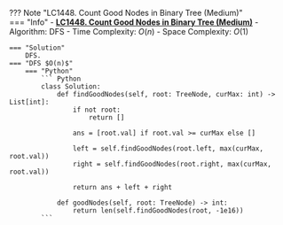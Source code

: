 ??? Note "LC1448. Count Good Nodes in Binary Tree (Medium)"    
    === "Info"
        - **<a href="https://leetcode-cn.com/problems/count-good-nodes-in-binary-tree/" target="_blank">LC1448. Count Good Nodes in Binary Tree (Medium)</a>**
        - Algorithm: DFS
        - Time Complexity: $O(n)$
        - Space Complexity: $O(1)$

    === "Solution"
        DFS.
    === "DFS $O(n)$"
        === "Python"
            ``` Python
            class Solution:
                def findGoodNodes(self, root: TreeNode, curMax: int) -> List[int]:        
                    if not root:
                        return []

                    ans = [root.val] if root.val >= curMax else []

                    left = self.findGoodNodes(root.left, max(curMax, root.val))
                    right = self.findGoodNodes(root.right, max(curMax, root.val))

                    return ans + left + right
                    
                def goodNodes(self, root: TreeNode) -> int:        
                    return len(self.findGoodNodes(root, -1e16))
            ```